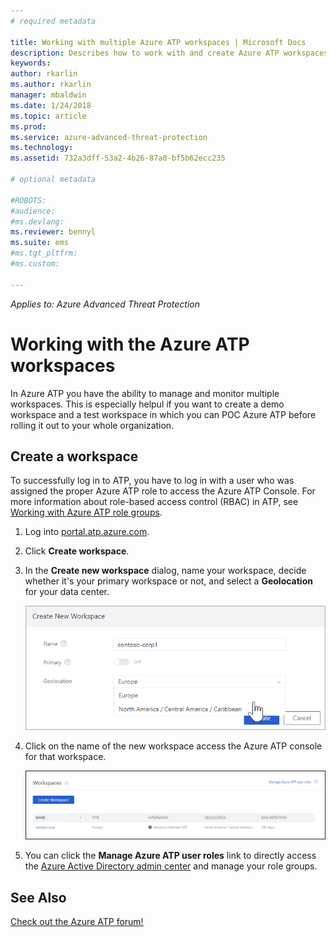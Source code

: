 ```yaml
---
# required metadata

title: Working with multiple Azure ATP workspaces | Microsoft Docs
description: Describes how to work with and create Azure ATP workspaces
keywords:
author: rkarlin
ms.author: rkarlin
manager: mbaldwin
ms.date: 1/24/2018
ms.topic: article
ms.prod:
ms.service: azure-advanced-threat-protection
ms.technology:
ms.assetid: 732a3dff-53a2-4b26-87a0-bf5b62ecc235

# optional metadata

#ROBOTS:
#audience:
#ms.devlang:
ms.reviewer: bennyl
ms.suite: ems
#ms.tgt_pltfrm:
#ms.custom:

---
```


*Applies to: Azure Advanced Threat Protection*



# Working with the Azure ATP workspaces

In Azure ATP you have the ability to manage and monitor multiple workspaces. This is especially helpul if you want to create a demo workspace and a test workspace in which you can POC Azure ATP before rolling it out to your whole organization.

## Create a workspace

To successfully log in to ATP, you have to log in with a user who was assigned the proper Azure ATP role to access the Azure ATP Console. 
For more information about role-based access control (RBAC) in ATP, see [Working with Azure ATP role groups](ata-role-groups.md).

1. Log into [portal.atp.azure.com](portal.atp.azure.com).

2. Click **Create workspace**.

3. In the **Create new workspace** dialog, name your workspace, decide whether it's your primary workspace or not, and select a **Geolocation** for your data center.

    ![Azure ATP create workspace](media/create-workspace.png)

4. Click on the name of the new workspace access the Azure ATP console for that workspace.

    ![Azure ATP workspaces](media/atp-workspaces.png)

5. You can click the **Manage Azure ATP user roles** link to directly access the [Azure Active Directory admin center](https://docs.microsoft.com/azure/active-directory/active-directory-assign-admin-roles-azure-portal) and manage your role groups.




## See Also
[Check out the Azure ATP forum!](https://social.technet.microsoft.com/Forums/security/home?forum=mata)
